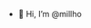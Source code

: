 - 👋 Hi, I’m @millho

<!---
millho/millho is a ✨ special ✨ repository because its `README.md` (this file) appears on your GitHub profile.
You can click the Preview link to take a look at your changes.
--->
